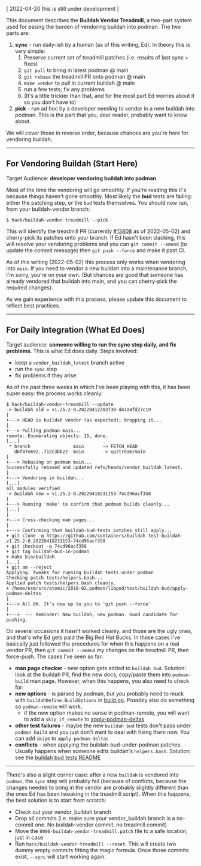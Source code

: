 [ 2022-04-20 this is still under development ]

This document describes the **Buildah Vendor Treadmill**, a two-part system used for easing the burden of vendoring buildah into podman. The two parts are:

1. **sync** - run daily-ish by a human (as of this writing, Ed). In theory this is very simple:
   1. Preserve current set of treadmill patches (i.e. results of last sync + fixes)
   1. `git pull` to bring in latest podman @ main
   1. `git rebase` the treadmill PR onto podman @ main
   1. `make vendor` to pull in current buildah @ main
   1. run a few tests; fix any problems
   1. (It's a little trickier than that, and for the most part Ed worries about it so you don't have to)
2. **pick** - run ad hoc by a developer needing to vendor in a new buildah into podman. This
is the part that you, dear reader, probably want to know about.

We will cover those in reverse order, because chances are you're here for vendoring buildah.

***

## For Vendoring Buildah (Start Here)

Target Audience: **developer vendoring buildah into podman**

Most of the time the vendoring will go smoothly. If you're reading this it's because things haven't gone smoothly. Most likely the **bud** tests are failing: either the patching step, or the `bud` tests themselves. You should now run, from your buildah-vendor branch:
```console
$ hack/buildah-vendor-treadmill --pick
```
This will identify the treadmill PR (currently [#13808](https://github.com/containers/podman/pull/13808) as of 2022-05-02) and cherry-pick its patches onto your branch. If Ed hasn't been slacking, this will resolve your vendoring problems and you can `git commit --amend` (to update the commit message) then `git push --force` and make it past CI.

As of this writing (2022-05-02) this process only works when vendoring into `main`. If you need to vendor a new buildah into a maintenance branch, I'm sorry, you're on your own. (But chances are good that someone has already vendored that buildah into main, and you can cherry-pick the required changes).

As we gain experience with this process, please update this document to reflect best practices.

***

## For Daily Integration (What Ed Does)

Target audience: **someone willing to run the sync step daily, and fix problems**. This is what Ed does daily. Steps involved:
- keep a `vendor_buildah_latest` branch active
- run the `sync` step
- fix problems if they arise

As of the past three weeks in which I've been playing with this, it has been super easy: the process works cleanly:

```console
$ hack/buildah-vendor-treadmill --update
-> buildah old = v1.25.2-0.20220412203738-d41a4fd27c19
|
+---> HEAD is buildah vendor (as expected); dropping it...
|
+---> Pulling podman main...
remote: Enumerating objects: 15, done.
[...]
 * branch                main       -> FETCH_HEAD
   d6f47e692..712c3bb22  main       -> upstream/main
|
+---> Rebasing on podman main...
Successfully rebased and updated refs/heads/vendor_buildah_latest.
|
+---> Vendoring in buildah...
[...]
all modules verified
-> buildah new = v1.25.2-0.20220418231153-74cd96acf358
|
+---> Running 'make' to confirm that podman builds cleanly...
[...]
|
+---> Cross-checking man pages...
|
+---> Confirming that buildah-bud-tests patches still apply...
+ git clone -q https://github.com/containers/buildah test-buildah-v1.25.2-0.20220418231153-74cd96acf358
+ git checkout -q 74cd96acf358
+ git tag buildah-bud-in-podman
+ make bin/buildah
[...]
+ git am --reject
Applying: tweaks for running buildah tests under podman
Checking patch tests/helpers.bash...
Applied patch tests/helpers.bash cleanly.
+ /home/esm/src/atomic/2018-02.podman/libpod/test/buildah-bud/apply-podman-deltas
|
+---> All OK. It's now up to you to 'git push --force'
|
+--->  --- Reminder: New buildah, new podman. Good candidate for pushing.
```

On several occasions it hasn't worked cleanly, and those are the ugly ones, and that's why Ed gets paid the Big Red Hat Bucks. In those cases I've basically just followed the procedures for when this happens on a real vendor PR, then `git commit --amend` my changes on the treadmill PR, then force-push. The cases I've seen so far:
* **man page checker** - new option gets added to `buildah bud`. Solution: look at the buildah PR, find the new docs, copy/paste them into `podman-build` man page. However, when this happens, you also need to check for:
* **new options** - is parsed by podman, but you probably need to muck with ``buildahDefine.BuildOptions`` in [build.go](https://github.com/containers/podman/blob/main/cmd/podman/images/build.go). Possibly also do something so `podman-remote` will work.
  * if the new option makes no sense in podman-remote, you will want to add a `skip_if_remote` to [apply-podman-deltas](https://github.com/containers/podman/blob/main/test/buildah-bud/apply-podman-deltas)
* **other test failures** - maybe the new `buildah bud` tests don't pass under `podman build` and you just don't want to deal with fixing them now. You can add `skip`s to `apply-podman-deltas`
* **conflicts** - when applying the buildah-bud-under-podman patches. Usually happens when someone edits buildah's `helpers.bash`. Solution: see the [buildah bud tests README](https://github.com/containers/podman/blob/main/test/buildah-bud/README.md)

---------

There's also a slight corner case: after a new `buildah` is vendored into `podman`, the `sync` step will probably fail (because of conflicts, because the changes needed to bring in the vendor are probably slightly different than the ones Ed has been tweaking in the treadmill script). When this happens, the best solution is to start from scratch:
* Check out your vendor_buildah branch
* Drop all commits (i.e. make sure your vendor_buildah branch is a no-commit one. No buildah-vendor commit, no treadmill commit)
* Move the `0000-buildah-vendor-treadmill.patch` file to a safe location, just in case
* Run `hack/buildah-vendor-treadmill --reset`. This will create two dummy empty commits fitting the magic formula. Once those commits exist, `--sync` will start working again.
